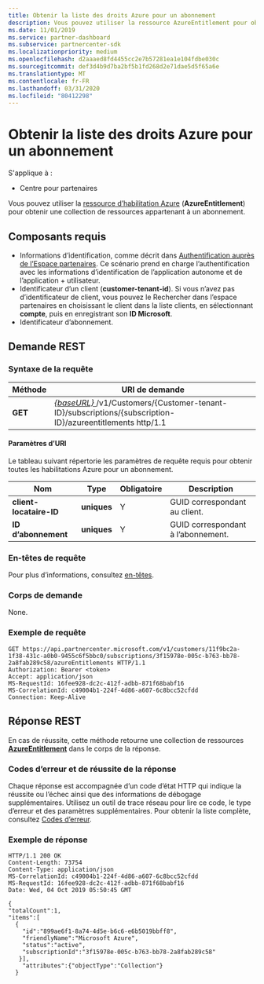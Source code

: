 ```yaml
---
title: Obtenir la liste des droits Azure pour un abonnement
description: Vous pouvez utiliser la ressource AzureEntitlement pour obtenir une collection de ressources de droits Azure qui appartiennent à un abonnement.
ms.date: 11/01/2019
ms.service: partner-dashboard
ms.subservice: partnercenter-sdk
ms.localizationpriority: medium
ms.openlocfilehash: d2aaaed8fd4455cc2e7b57281ea1e104fdbe030c
ms.sourcegitcommit: def3d4b9d7ba2bf5b1fd268d2e71dae5d5f65a6e
ms.translationtype: MT
ms.contentlocale: fr-FR
ms.lasthandoff: 03/31/2020
ms.locfileid: "80412298"
---
```

# <a name="get-a-list-of-azure-entitlements-for-a-subscription"></a>Obtenir la liste des droits Azure pour un abonnement

S'applique à :

- Centre pour partenaires

Vous pouvez utiliser la [ressource d’habilitation Azure](subscription-resources.md#azureentitlement) (**AzureEntitlement**) pour obtenir une collection de ressources appartenant à un abonnement.

## <a name="prerequisites"></a>Composants requis

- Informations d’identification, comme décrit dans [Authentification auprès de l’Espace partenaires](partner-center-authentication.md). Ce scénario prend en charge l’authentification avec les informations d’identification de l’application autonome et de l’application + utilisateur.
- Identificateur d’un client (**customer-tenant-id**). Si vous n’avez pas d’identificateur de client, vous pouvez le Rechercher dans l’espace partenaires en choisissant le client dans la liste clients, en sélectionnant **compte**, puis en enregistrant son **ID Microsoft**.
- Identificateur d’abonnement.

## <a name="rest-request"></a>Demande REST

### <a name="request-syntax"></a>Syntaxe de la requête

| Méthode  | URI de demande                                                                                                                   |
|---------|---------------------------------------------------------------------------------|
| **GET** | [ *{baseURL}* ](partner-center-rest-urls.md)/v1/Customers/{Customer-tenant-ID}/subscriptions/{subscription-ID}/azureentitlements http/1.1 |

#### <a name="uri-parameters"></a>Paramètres d’URI

Le tableau suivant répertorie les paramètres de requête requis pour obtenir toutes les habilitations Azure pour un abonnement.

| Nom                   | Type     | Obligatoire | Description                           |
|------------------------|----------|----------|---------------------------------------|
| **client-locataire-ID** | **uniques** | Y        | GUID correspondant au client. |
| **ID d’abonnement**       | **uniques** | Y        | GUID correspondant à l’abonnement.    |

### <a name="request-headers"></a>En-têtes de requête

Pour plus d’informations, consultez [en-têtes](headers.md).

### <a name="request-body"></a>Corps de demande

None.

### <a name="request-example"></a>Exemple de requête

```http
GET https://api.partnercenter.microsoft.com/v1/customers/11f9bc2a-1f38-431c-a0b0-9455c6f5bbc0/subscriptions/3f15978e-005c-b763-bb78-2a8fab289c58/azureEntitlements HTTP/1.1
Authorization: Bearer <token>
Accept: application/json
MS-RequestId: 16fee928-dc2c-412f-adbb-871f68babf16
MS-CorrelationId: c49004b1-224f-4d86-a607-6c8bcc52cfdd
Connection: Keep-Alive
```

## <a name="rest-response"></a>Réponse REST

En cas de réussite, cette méthode retourne une collection de ressources [**AzureEntitlement**](subscription-resources.md#azureentitlement) dans le corps de la réponse.

### <a name="response-success-and-error-codes"></a>Codes d’erreur et de réussite de la réponse

Chaque réponse est accompagnée d’un code d’état HTTP qui indique la réussite ou l’échec ainsi que des informations de débogage supplémentaires. Utilisez un outil de trace réseau pour lire ce code, le type d’erreur et des paramètres supplémentaires. Pour obtenir la liste complète, consultez [Codes d’erreur](error-codes.md).

### <a name="response-example"></a>Exemple de réponse

```http
HTTP/1.1 200 OK
Content-Length: 73754
Content-Type: application/json
MS-CorrelationId: c49004b1-224f-4d86-a607-6c8bcc52cfdd
MS-RequestId: 16fee928-dc2c-412f-adbb-871f68babf16
Date: Wed, 04 Oct 2019 05:50:45 GMT

{
"totalCount":1,
"items":[
  {
    "id":"899ae6f1-8a74-4d5e-b6c6-e6b5019bbff8",
    "friendlyName":"Microsoft Azure",
    "status":"active",
    "subscriptionId":"3f15978e-005c-b763-bb78-2a8fab289c58"
   }],
    "attributes":{"objectType":"Collection"}
  }
